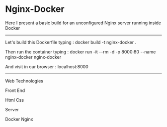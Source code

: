 # Nginx-Docker

Here I present a basic build for an unconfigured Nginx server running inside Docker

-------------------------------------

Let's build this Dockerfile typing : docker build -t nginx-docker .

Then run the container typing : docker run -it --rm -d -p 8000:80 --name nginx-docker nginx-docker

And visit in our browser : localhost:8000

---------------------------------------

Web Technologies

Front End

Html
Css


Server

Docker
Nginx
